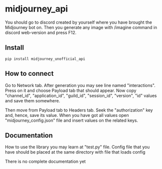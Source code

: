 # midjourney_api

You should go to discord created by yourself where you have brought the Midjourney bot on. Then you generate any image with /imagine command in discord web-version and press F12. 

## Install
```
pip install midjourney_unofficial_api
```

## How to connect
Go to Network tab. After generation you may see line named "interactions". Press on it and choose Payload tab that should appear. Now copy "channel_id", "application_id", "guild_id", "session_id", "version", "id" values and save them somewhere.

Then move from Payload tab to Headers tab. Seek the "authorization" key and, hence, save its value. When you have got all values open "midjourney_config.json" file and insert values on the related keys.

## Documentation
How to use the library you may learn at "test.py" file. Config file that you have should be placed at the same directory with file that loads config

There is no complete documentation yet
